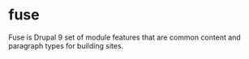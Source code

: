 # fuse
Fuse is Drupal 9 set of module features that are common content and paragraph types for building sites. 
